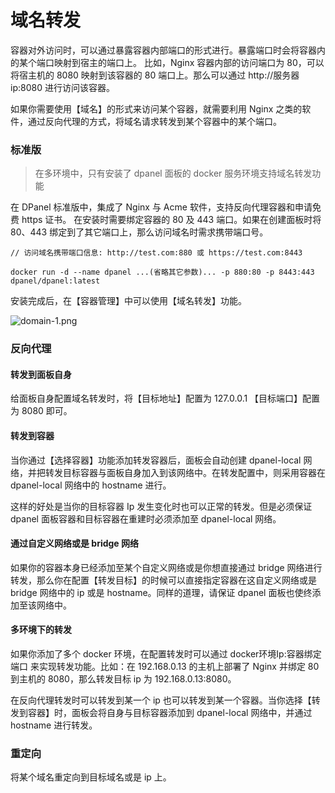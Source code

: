 # 域名转发

容器对外访问时，可以通过暴露容器内部端口的形式进行。暴露端口时会将容器内的某个端口映射到宿主的端口上。
比如，Nginx 容器内部的访问端口为 80，可以将宿主机的 8080 映射到该容器的 80 端口上。那么可以通过 http://服务器ip:8080 进行访问该容器。

如果你需要使用【域名】的形式来访问某个容器，就需要利用 Nginx 之类的软件，通过反向代理的方式，将域名请求转发到某个容器中的某个端口。


### 标准版

> 在多环境中，只有安装了 dpanel 面板的 docker 服务环境支持域名转发功能

在 DPanel 标准版中，集成了 Nginx 与 Acme 软件，支持反向代理容器和申请免费 https 证书。
在安装时需要绑定容器的 80 及 443 端口。如果在创建面板时将 80、443 绑定到了其它端口上，那么访问域名时需求携带端口号。

``` shell
// 访问域名携带端口信息: http://test.com:880 或 https://test.com:8443

docker run -d --name dpanel ...(省略其它参数)... -p 880:80 -p 8443:443 dpanel/dpanel:latest
```

安装完成后，在【容器管理】中可以使用【域名转发】功能。

![domain-1.png](https://cdn.w7.cc/dpanel/domain-1.png)

### 反向代理

#### 转发到面板自身

给面板自身配置域名转发时，将【目标地址】配置为 127.0.0.1 【目标端口】配置为 8080 即可。

#### 转发到容器

当你通过【选择容器】功能添加转发容器后，面板会自动创建 dpanel-local 网络，并把转发目标容器与面板自身加入到该网络中。在转发配置中，则采用容器在 dpanel-local 网络中的 hostname 进行。

这样的好处是当你的目标容器 Ip 发生变化时也可以正常的转发。但是必须保证 dpanel 面板容器和目标容器在重建时必须添加至 dpanel-local 网络。

#### 通过自定义网络或是 bridge 网络

如果你的容器本身已经添加至某个自定义网络或是你想直接通过 bridge 网络进行转发，那么你在配置【转发目标】的时候可以直接指定容器在这自定义网络或是 bridge 网络中的 ip 或是 hostname。同样的道理，请保证 dpanel 面板也使终添加至该网络中。

#### 多环境下的转发

如果你添加了多个 docker 环境，在配置转发时可以通过 docker环境Ip:容器绑定端口 来实现转发功能。比如：在 192.168.0.13 的主机上部署了 Nginx 并绑定 80 到主机的 8080，那么转发目标 ip 为 192.168.0.13:8080。

在反向代理转发时可以转发到某一个 ip 也可以转发到某一个容器。当你选择【转发到容器】时，面板会将自身与目标容器添加到 dpanel-local 网络中，并通过 hostname 进行转发。

### 重定向

将某个域名重定向到目标域名或是 ip 上。